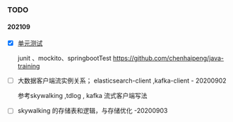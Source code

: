 ### TODO

#### 202109

- [x] [单元测试](https://www.cnblogs.com/Ming8006/p/6297333.html ) 

   junit 、mockito、springbootTest https://github.com/chenhaipeng/java-training

- [ ] 大数据客户端流实例关系； elasticsearch-client ,kafka-client - 20200902

  参考skywalking ,tdlog , kafka 流式客户端写法

- [ ] skywalking 的存储表和逻辑，与存储优化 -20200903

